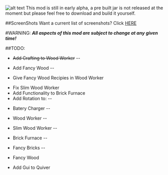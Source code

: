 ![alt text](http://mc3.totallyminecraft.com/superblocks/logo.png "Super Blocks temp-logo")
This mod is still in early alpha, a pre built jar is not released at the moment but please feel free to download and build it yourself.

##ScreenShots
Want a current list of screenshots? Click [HERE](http://mc3.totallyminecraft.com/superblocks/screens "Screen Shots")

#WARNING:
**_All aspects of this mod are subject to change at any given time!_**

##TODO:
+ ~~Add Crafting to Wood Worker~~
--

* Add Fancy Wood
--

* Give Fancy Wood Recipies in Wood Worker
+ Fix Slim Wood Worker
+ Add Functionality to Brick Furnace
+ Add Rotation to:
--

* Batery Charger
--

* Wood Worker
--

* Slim Wood Worker
--

* Brick Furnace
--

* Fancy Bricks
--

* Fancy Wood
+ Add Gui to Quiver